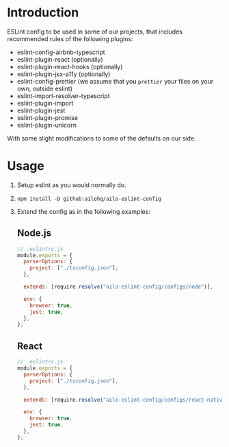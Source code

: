# Introduction

ESLint config to be used in some of our projects, that includes recommended rules of the following plugins:

- eslint-config-airbnb-typescript
- eslint-plugin-react (optionally)
- eslint-plugin-react-hooks (optionally)
- eslint-plugin-jsx-a11y (optionally)
- eslint-config-prettier (we assume that you `prettier` your files on your own, outside eslint)
- eslint-import-resolver-typescript
- eslint-plugin-import
- eslint-plugin-jest
- eslint-plugin-promise
- eslint-plugin-unicorn

With some slight modifications to some of the defaults on our side.

# Usage

1. Setup eslint as you would normally do.

2. `npm install -D github:ailohq/ailo-eslint-config`

3. Extend the config as in the following examples:

   ## Node.js

   ```js
   // .eslintrc.js
   module.exports = {
     parserOptions: {
       project: ["./tsconfig.json"],
     },

     extends: [require.resolve("ailo-eslint-config/configs/node")],

     env: {
       browser: true,
       jest: true,
     },
   };
   ```

   ## React

   ```js
   // .eslintrc.js
   module.exports = {
     parserOptions: {
       project: ["./tsconfig.json"],
     },

     extends: [require.resolve("ailo-eslint-config/configs/react-native")],

     env: {
       browser: true,
       jest: true,
     },
   };
   ```
